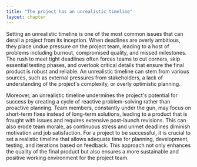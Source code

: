 ```yaml
---
title: "The project has an unrealistic timeline"
layout: chapter
---
```


Setting an unrealistic timeline is one of the most common issues that can derail a project from its inception. When deadlines are overly ambitious, they place undue pressure on the project team, leading to a host of problems including burnout, compromised quality, and missed milestones. The rush to meet tight deadlines often forces teams to cut corners, skip essential testing phases, and overlook critical details that ensure the final product is robust and reliable. An unrealistic timeline can stem from various sources, such as external pressures from stakeholders, a lack of understanding of the project's complexity, or overly optimistic planning.

Moreover, an unrealistic timeline undermines the project's potential for success by creating a cycle of reactive problem-solving rather than proactive planning. Team members, constantly under the gun, may focus on short-term fixes instead of long-term solutions, leading to a product that is fraught with issues and requires extensive post-launch revisions. This can also erode team morale, as continuous stress and unmet deadlines diminish motivation and job satisfaction. For a project to be successful, it is crucial to set a realistic timeline that allows adequate time for planning, development, testing, and iterations based on feedback. This approach not only enhances the quality of the final product but also ensures a more sustainable and positive working environment for the project team.